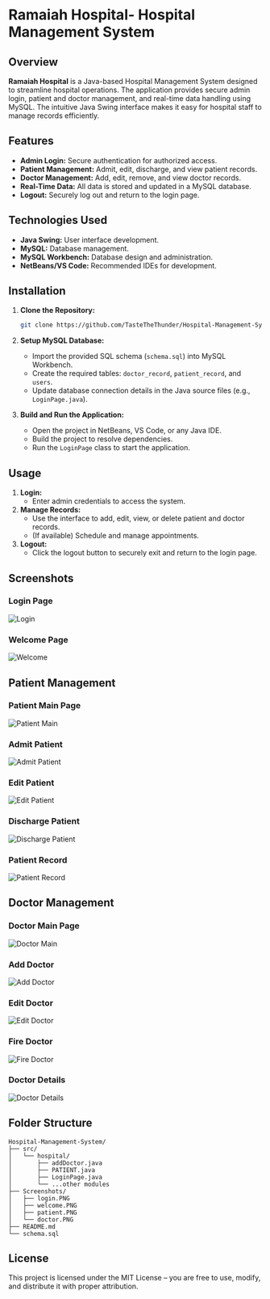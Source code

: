 # Ramaiah Hospital- Hospital Management System

## Overview

**Ramaiah Hospital** is a Java-based Hospital Management System designed to streamline hospital operations. The application provides secure admin login, patient and doctor management, and real-time data handling using MySQL. The intuitive Java Swing interface makes it easy for hospital staff to manage records efficiently.

## Features

- **Admin Login:** Secure authentication for authorized access.
- **Patient Management:** Admit, edit, discharge, and view patient records.
- **Doctor Management:** Add, edit, remove, and view doctor records.
- **Real-Time Data:** All data is stored and updated in a MySQL database.
- **Logout:** Securely log out and return to the login page.

## Technologies Used

- **Java Swing:** User interface development.
- **MySQL:** Database management.
- **MySQL Workbench:** Database design and administration.
- **NetBeans/VS Code:** Recommended IDEs for development.

## Installation

1. **Clone the Repository:**
   ```bash
   git clone https://github.com/TasteTheThunder/Hospital-Management-System.git
   ```

2. **Setup MySQL Database:**
   - Import the provided SQL schema (`schema.sql`) into MySQL Workbench.
   - Create the required tables: `doctor_record`, `patient_record`, and `users`.
   - Update database connection details in the Java source files (e.g., `LoginPage.java`).

3. **Build and Run the Application:**
   - Open the project in NetBeans, VS Code, or any Java IDE.
   - Build the project to resolve dependencies.
   - Run the `LoginPage` class to start the application.

## Usage

1. **Login:**
   - Enter admin credentials to access the system.
2. **Manage Records:**
   - Use the interface to add, edit, view, or delete patient and doctor records.
   - (If available) Schedule and manage appointments.
3. **Logout:**
   - Click the logout button to securely exit and return to the login page.

## Screenshots

### Login Page
![Login](Screenshots/Login.png)

### Welcome Page
![Welcome](Screenshots/Welcome.png)

## Patient Management
### Patient Main Page
![Patient Main](Screenshots/Patient.png)

### Admit Patient
![Admit Patient](Screenshots/AdmitPatient.png)

### Edit Patient
![Edit Patient](Screenshots/EditPatient.png)

### Discharge Patient
![Discharge Patient](Screenshots/DischargePatient.png)

### Patient Record
![Patient Record](Screenshots/PatientRecord.png)

## Doctor Management
### Doctor Main Page
![Doctor Main](Screenshots/Doctor.png)

### Add Doctor
![Add Doctor](Screenshots/AddDoctor.png)

### Edit Doctor
![Edit Doctor](Screenshots/EditDoctor.png)

### Fire Doctor
![Fire Doctor](Screenshots/FireDoctor.png)

### Doctor Details
![Doctor Details](Screenshots/DoctorDetails.png)
## Folder Structure

```
Hospital-Management-System/
├── src/
│   └── hospital/
│       ├── addDoctor.java
│       ├── PATIENT.java
│       ├── LoginPage.java
│       └── ...other modules
├── Screenshots/
│   ├── login.PNG
│   ├── welcome.PNG
│   ├── patient.PNG
│   └── doctor.PNG
├── README.md
└── schema.sql
```

## License

This project is licensed under the MIT License – you are free to use, modify, and distribute it with proper attribution.

